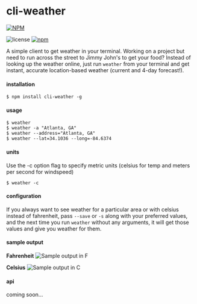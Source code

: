 # cli-weather

[![NPM](https://nodei.co/npm/cli-weather.png?compact=true)](https://nodei.co/npm/cli-weather/)

![license](https://img.shields.io/badge/license-MIT-blue.svg)
[![npm](https://img.shields.io/npm/v/npm.svg)]()


A simple client to get weather in your terminal. Working on a project but need to run across the street to Jimmy John's
to get your food? Instead of looking up the weather online, just run `weather` from your terminal and get instant,
accurate location-based weather (current and 4-day forecast!).

#### installation

`$ npm install cli-weather -g`

#### usage

`$ weather`  
`$ weather -a "Atlanta, GA"`  
`$ weather --address="Atlanta, GA"`  
`$ weather --lat=34.1036 --long=-84.6374`  

#### units

Use the -c option flag to specify metric units (celsius for temp and meters per second for windspeed)

`$ weather -c`  

#### configuration

If you always want to see weather for a particular area or with celsius instead of fahrenheit, pass `--save`  or `-s` along with your preferred values, and the next time you run `weather` without any arguments, it will get those values and give you weather for them.

#### sample output
**Fahrenheit**
![Sample output in F](https://cloud.githubusercontent.com/assets/1588753/12046260/341c3818-ae6a-11e5-9e75-4080ee573b9a.png)

**Celsius**
![Sample output in C](https://cloud.githubusercontent.com/assets/1588753/12046261/342f8bac-ae6a-11e5-9a85-cc90065b2650.png)

#### api

coming soon...
